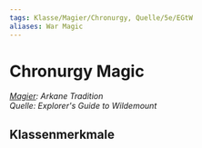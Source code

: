 ```yaml
---
tags: Klasse/Magier/Chronurgy, Quelle/5e/EGtW
aliases: War Magic
---
```

Chronurgy Magic
===============

[_Magier_](../Magier.md)_: Arkane Tradition_  
_Quelle: Explorer's Guide to Wildemount_

Klassenmerkmale
---------------